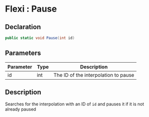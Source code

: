 # Flexi : Pause
## Declaration
```cs
public static void Pause(int id)
```

## Parameters
| Parameter | Type | Description |
| - | - | - |
| id | int | The ID of the interpolation to pause |

## Description
Searches for the interpolation with an ID of `id` and pauses it if it is not already paused